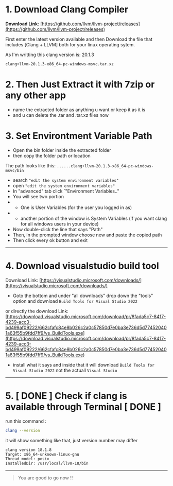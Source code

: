 # 1. Download Clang Compiler

**Download Link**: [https://github.com/llvm/llvm-project/releases](https://github.com/llvm/llvm-project/releases)

First enter the latest version available and then 
Download the file that includes [Clang + LLVM] both for your linux operating sytem.

As I'm writting this clang version is: 20.1.3

`clang+llvm-20.1.3-x86_64-pc-windows-msvc.tar.xz`

# 2. Then Just Extract it with 7zip or any other app

- name the extracted folder as anything u want or keep it as it is
- and u can delete the .tar and .tar.xz files now

# 3. Set Environtment Variable Path
- Open the bin folder inside the extracted folder
- then copy the folder path or location

The path looks like this:
`......clang+llvm-20.1.3-x86_64-pc-windows-msvc/bin`

- search `"edit the system environment variables"`
- open `"edit the system environment variables"`
- In "advanced" tab click `"Environment Variables.."
- You will see two portion
- - One is User Variables (for the user you logged in as)
- - another portion of the window is System Variables (if you want clang for all windows users in your device)
- Now double-click the line that says "Path" 
- Then, in the prompted window choose new and paste the copied path
- Then click every ok button and exit

---
# 4. Download visualstudio build tool

Download Link: [https://visualstudio.microsoft.com/downloads/](https://visualstudio.microsoft.com/downloads/)
- Goto the bottom and under "all downloads" drop down the "tools" option and download `Build Tools for Visual Studio 2022`

or directly the download Link: [https://download.visualstudio.microsoft.com/download/pr/8fada5c7-8417-4239-acc3-bd499af09222/662cfafc84e8b026c2a0c57850d7e0ba3e736d5d774520401a63f55b9fdd7ff9/vs_BuildTools.exe](https://download.visualstudio.microsoft.com/download/pr/8fada5c7-8417-4239-acc3-bd499af09222/662cfafc84e8b026c2a0c57850d7e0ba3e736d5d774520401a63f55b9fdd7ff9/vs_BuildTools.exe)

- install what it says and inside that it will download `Build Tools for Visual Studio 2022` not the actuall `Visual Studio`

---
# 5. [ DONE ]  Check if clang is available through Terminal  [ DONE ]
run this command : 

```bash
clang --version
```


it will show something like that, just version number may differ
```
clang version 18.1.8
Target: x86_64-unknown-linux-gnu
Thread model: posix
InstalledDir: /usr/local/llvm-18/bin
```
---




> You are good to go now !!
